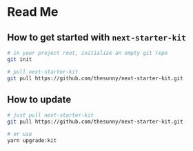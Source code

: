 # Read Me

## How to get started with `next-starter-kit`

```sh
# in your project root, initialize an empty git repo
git init

# pull next-starter-kit
git pull https://github.com/thesunny/next-starter-kit.git
```

## How to update

```sh
# just pull next-starter-kit
git pull https://github.com/thesunny/next-starter-kit.git

# or use
yarn upgrade:kit
```
